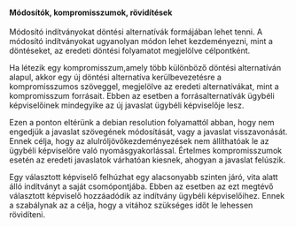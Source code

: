 #### Módosítók, kompromisszumok, rövidítések

Módosító indítványokat döntési alternatívák formájában lehet tenni. A módosító indítványokat ugyanolyan módon lehet kezdeményezni, mint a döntéseket, az eredeti döntési folyamatot megjelölve célpontként.

Ha létezik egy kompromisszum,amely több különböző döntési alternatíván alapul, akkor egy új döntési alternatíva kerülbevezetésre a kompromisszumos szöveggel, megjelölve az eredeti alternatívákat, mint a kompromisszum forrásait. Ebben az esetben a forrásalternatívák ügybéli képviselőinek mindegyike az új javaslat ügybéli képviselője lesz.

Ezen a ponton eltérünk a debian resolution folyamattól abban, hogy nem engedjük a javaslat szövegének módosítását, vagy a javaslat visszavonását. Ennek célja, hogy az alulróljövőkezdeményezések nem állíthatóak le az ügybéli képviselőre való nyomásgyakorlással. Értelmes kompromisszumok esetén az eredeti javaslatok várhatóan kiesnek, ahogyan a javaslat felúszik.

Egy választott képviselő felhúzhat egy alacsonyabb szinten járó, vita alatt álló indítványt a saját csomópontjába. Ebben az esetben az ezt megtévő választott képviselő hozzáadódik az indítvány ügybéli képviselőihez. Ennek a szabálynak az a célja, hogy a vitához szükséges időt le lehessen rövidíteni.

